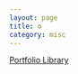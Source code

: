 ```yaml
---
layout: page 
title: ⚙️
category: misc
---
```

[Portfolio Library](https://coda.io/@mr-maclowelll/siom-portfolio)
